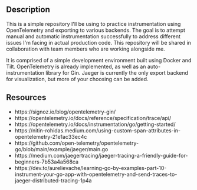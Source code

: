 ## Description

This is a simple repository I'll be using to practice instrumentation using OpenTelemetry and exporting to various backends. The goal is to attempt manual and automatic instrumentation successfully to address different issues I'm facing in actual production code. This repository will be shared in collaboration with team members who are working alongside me.

It is comprised of a simple development environment built using Docker and Tilt. OpenTelemetry is already implemented, as well as an auto-instrumentation library for Gin. Jaeger is currently the only export backend for visualization, but more of your choosing can be added.

## Resources
<ul>
<li>https://signoz.io/blog/opentelemetry-gin/</li>
<li>https://opentelemetry.io/docs/reference/specification/trace/api/</li>
  <li>https://opentelemetry.io/docs/instrumentation/go/getting-started/</li>
<li>https://nitin-rohidas.medium.com/using-custom-span-attributes-in-opentelemetry-21e1ac33ec4c</li>
<li>https://github.com/open-telemetry/opentelemetry-go/blob/main/example/jaeger/main.go</li>
<li>https://medium.com/jaegertracing/jaeger-tracing-a-friendly-guide-for-beginners-7b53a4a568ca</li>
<li>https://dev.to/aurelievache/learning-go-by-examples-part-10-instrument-your-go-app-with-opentelemetry-and-send-traces-to-jaeger-distributed-tracing-1p4a</li>
</ul>
